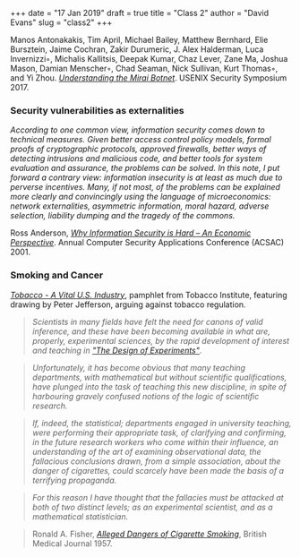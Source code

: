 +++
date = "17 Jan 2019"
draft = true
title = "Class 2"
author = "David Evans"
slug = "class2"
+++



Manos Antonakakis, Tim April, Michael Bailey, Matthew Bernhard, Elie Bursztein, Jaime Cochran, Zakir Durumeric,
J. Alex Halderman, Luca Invernizzi◦, Michalis Kallitsis, Deepak Kumar, Chaz Lever, Zane Ma, Joshua Mason, 
Damian Menscher◦, Chad Seaman, Nick Sullivan, Kurt Thomas◦, and Yi Zhou. [_Understanding the Mirai Botnet_](https://www.usenix.org/system/files/conference/usenixsecurity17/sec17-antonakakis.pdf). USENIX Security Symposium 2017.


### Security vulnerabilities as externalities

_According to one common view, information security comes down to technical measures. Given better access control policy models, formal proofs of cryptographic protocols, approved firewalls, better ways of detecting intrusions and malicious code, and better tools for system evaluation and assurance, the problems can be solved.  In this note, I put forward a contrary view: information insecurity is at least as much due to perverse incentives. Many, if not most, of the problems can be explained more clearly and convincingly using the language of microeconomics: network externalities, asymmetric information, moral hazard, adverse selection, liability dumping and the tragedy of the commons._

Ross Anderson, [_Why Information Security is Hard – An Economic Perspective_](/docs/why-infosec-hard.pdf). Annual Computer Security Applications Conference (ACSAC) 2001.


### Smoking and Cancer

[_Tobacco - A Vital U.S. Industry_](http://acsc.lib.udel.edu/exhibits/show/legislation/item/169), pamphlet from Tobacco Institute, featuring drawing by Peter Jefferson, arguing against tobacco regulation.

> _Scientists in many fields have felt the need for canons of valid inference, and these have been becoming available in what are, properly, experimental sciences, by the rapid development of interest and teaching in ["The Design of Experiments"](https://en.wikipedia.org/wiki/The_Design_of_Experiments)_.

> _Unfortunately, it has become obvious that many teaching departments, with mathematical but without scientific qualifications, have plunged into the task of teaching this new discipline, in spite of harbouring gravely confused notions of the logic of scientific research._

> _If, indeed, the statistical; departments engaged in university teaching, were performing their appropriate task, of clarifying and confirming, in the future research workers who come within their influence, an understanding of the art of examining observational data, the fallacious conclusions drawn, from a simple association, about the danger of cigarettes, could scarcely have been made the basis of a terrifying propaganda._

> _For this reason I have thought that the fallacies must be attacked at both of two distinct levels; as an experimental scientist, and as a mathematical statistician._

> Ronald A. Fisher, [_Alleged Dangers of Cigarette Smoking_](/docs/FisherOnSmokingAndCancer.pdf), British Medical Journal 1957.

